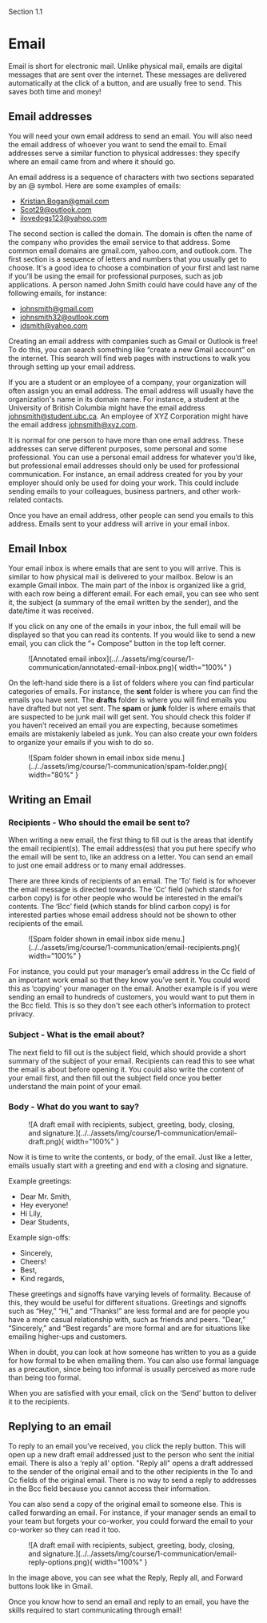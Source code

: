 Section 1.1

# Email

Email is short for electronic mail. Unlike physical mail, emails are digital messages that are sent over the internet. These messages are delivered automatically at the click of a button, and are usually free to send. This saves both time and money!

## Email addresses

You will need your own email address to send an email. You will also need the email address of whoever you want to send the email to. Email addresses serve a similar function to physical addresses: they specify where an email came from and where it should go.

An email address is a sequence of characters with two sections separated by an @ symbol. Here are some examples of emails:

- Kristian.Bogan@gmail.com
- Scot29@outlook.com
- ilovedogs123@yahoo.com

The second section is called the domain. The domain is often the name of the company who provides the email service to that address. Some common email domains are gmail.com, yahoo.com, and outlook.com. The first section is a sequence of letters and numbers that you usually get to choose. It's a good idea to choose a combination of your first and last name if you'll be using the email for professional purposes, such as job applications. A person named John Smith could have could have any of the following emails, for instance:

- johnsmith@gmail.com
- johnsmith32@outlook.com
- jdsmith@yahoo.com

Creating an email address with companies such as Gmail or Outlook is free! To do this, you can search something like “create a new Gmail account” on the internet. This search will find web pages with instructions to walk you through setting up your email address.

If you are a student or an employee of a company, your organization will often assign you an email address. The email address will usually have the organization's name in its domain name. For instance, a student at the University of British Columbia might have the email address johnsmith@student.ubc.ca. An employee of XYZ Corporation might have the email address johnsmith@xyz.com.

It is normal for one person to have more than one email address. These addresses can serve different purposes, some personal and some professional. You can use a personal email address for whatever you’d like, but professional email addresses should only be used for professional communication. For instance, an email address created for you by your employer should only be used for doing your work. This could include sending emails to your colleagues, business partners, and other work-related contacts.

Once you have an email address, other people can send you emails to this address. Emails sent to your address will arrive in your email inbox.

## Email Inbox

Your email inbox is where emails that are sent to you will arrive. This is similar to how physical mail is delivered to your mailbox. Below is an example Gmail inbox. The main part of the inbox is organized like a grid, with each row being a different email. For each email, you can see who sent it, the subject (a summary of the email written by the sender), and the date/time it was received.

If you click on any one of the emails in your inbox, the full email will be displayed so that you can read its contents. If you would like to send a new email, you can click the “+ Compose” button in the top left corner.

<figure markdown="span">
    ![Annotated email inbox](../../assets/img/course/1-communication/annotated-email-inbox.png){ width="100%" }
</figure>

On the left-hand side there is a list of folders where you can find particular categories of emails. For instance, the **sent** folder is where you can find the emails you have sent. The **drafts** folder is where you will find emails you have drafted but not yet sent. The **spam** or **junk** folder is where emails that are suspected to be junk mail will get sent. You should check this folder if you haven’t received an email you are expecting, because sometimes emails are mistakenly labeled as junk. You can also create your own folders to organize your emails if you wish to do so.

<figure markdown="span">
    ![Spam folder shown in email inbox side menu.](../../assets/img/course/1-communication/spam-folder.png){ width="80%" }
</figure>

## Writing an Email

### Recipients - Who should the email be sent to?

When writing a new email, the first thing to fill out is the areas that identify the email recipient(s). The email address(es) that you put here specify who the email will be sent to, like an address on a letter. You can send an email to just one email address or to many email addresses.

There are three kinds of recipients of an email. The ‘To’ field is for whoever the email message is directed towards. The ‘Cc’ field (which stands for carbon copy) is for other people who would be interested in the email’s contents. The ‘Bcc’ field (which stands for blind carbon copy) is for interested parties whose email address should not be shown to other recipients of the email.

<figure markdown="span">
    ![Spam folder shown in email inbox side menu.](../../assets/img/course/1-communication/email-recipients.png){ width="100%" }
</figure>

For instance, you could put your manager’s email address in the Cc field of an important work email so that they know you’ve sent it. You could word this as ‘copying’ your manager on the email. Another example is if you were sending an email to hundreds of customers, you would want to put them in the Bcc field. This is so they don't see each other’s information to protect privacy.

### Subject - What is the email about?

The next field to fill out is the subject field, which should provide a short summary of the subject of your email. Recipients can read this to see what the email is about before opening it. You could also write the content of your email first, and then fill out the subject field once you better understand the main point of your email.

### Body - What do you want to say?

<figure markdown="span">
    ![A draft email with recipients, subject, greeting, body, closing, and signature.](../../assets/img/course/1-communication/email-draft.png){ width="100%" }
</figure>

Now it is time to write the contents, or body, of the email. Just like a letter, emails usually start with a greeting and end with a closing and signature.

Example greetings:

- Dear Mr. Smith,
- Hey everyone!
- Hi Lily,
- Dear Students,

Example sign-offs:

- Sincerely,
- Cheers!
- Best,
- Kind regards,

These greetings and signoffs have varying levels of formality. Because of this, they would be useful for different situations. Greetings and signoffs such as “Hey,” “Hi,” and “Thanks!” are less formal and are for people you have a more casual relationship with, such as friends and peers. "Dear,” “Sincerely,” and “Best regards” are more formal and are for situations like emailing higher-ups and customers.

When in doubt, you can look at how someone has written to you as a guide for how formal to be when emailing them. You can also use formal language as a precaution, since being too informal is usually perceived as more rude than being too formal.

When you are satisfied with your email, click on the ‘Send’ button to deliver it to the recipients.

## Replying to an email

To reply to an email you’ve received, you click the reply button. This will open up a new draft email addressed just to the person who sent the initial email. There is also a ‘reply all’ option. "Reply all" opens a draft addressed to the sender of the original email and to the other recipients in the To and Cc fields of the original email. There is no way to send a reply to addresses in the Bcc field because you cannot access their information.

You can also send a copy of the original email to someone else. This is called forwarding an email. For instance, if your manager sends an email to your team but forgets your co-worker, you could forward the email to your co-worker so they can read it too.

<figure markdown="span">
    ![A draft email with recipients, subject, greeting, body, closing, and signature.](../../assets/img/course/1-communication/email-reply-options.png){ width="100%" }
</figure>

In the image above, you can see what the Reply, Reply all, and Forward buttons look like in Gmail.

Once you know how to send an email and reply to an email, you have the skills required to start communicating through email!
